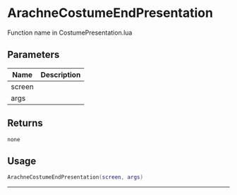 # ArachneCostumeEndPresentation

Function name in CostumePresentation.lua

## Parameters

| Name   | Description |
| ------ | ----------- |
| screen |             |
| args   |             |

## Returns

`none`

## Usage

```lua
ArachneCostumeEndPresentation(screen, args)
```

---

